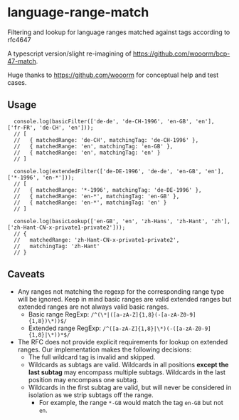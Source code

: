 # language-range-match

Filtering and lookup for language ranges matched against tags according to rfc4647

A typescript version/slight re-imagining of https://github.com/wooorm/bcp-47-match.

Huge thanks to https://github.com/wooorm for conceptual help and test cases.

## Usage

```
  console.log(basicFilter(['de-de', 'de-CH-1996', 'en-GB', 'en'], ['fr-FR', 'de-CH', 'en']));
  // [
  //   { matchedRange: 'de-CH', matchingTag: 'de-CH-1996' },
  //   { matchedRange: 'en', matchingTag: 'en-GB' },
  //   { matchedRange: 'en', matchingTag: 'en' }
  // ]

  console.log(extendedFilter(['de-DE-1996', 'de-de', 'en-GB', 'en'], ['*-1996', 'en-*']));
  // [
  //   { matchedRange: '*-1996', matchingTag: 'de-DE-1996' },
  //   { matchedRange: 'en-*', matchingTag: 'en-GB' },
  //   { matchedRange: 'en-*', matchingTag: 'en' }
  // ]

  console.log(basicLookup(['en-GB', 'en', 'zh-Hans', 'zh-Hant', 'zh'], ['zh-Hant-CN-x-private1-private2']));
  // {
  //   matchedRange: 'zh-Hant-CN-x-private1-private2',
  //   matchingTag: 'zh-Hant'
  // }
```

## Caveats

-   Any ranges not matching the regexp for the corresponding range type will be ignored. Keep in mind basic ranges are
    valid extended ranges but extended ranges are not always valid basic ranges.
    -   Basic range RegExp: `/^(\*|([a-zA-Z]{1,8}(-[a-zA-Z0-9]{1,8})\*))$/`
    -   Extended range RegExp: `/^([a-zA-Z]{1,8}|\*)(-([a-zA-Z0-9]{1,8}|\*))*$/`
-   The RFC does not provide explicit requirements for lookup on extended ranges. Our implementation makes the following
    decisions:
    -   The full wildcard tag is invalid and skipped.
    -   Wildcards as subtags are valid. Wildcards in all positions **except the last subtag** may encompass multiple
        subtags. Wildcards in the last position may encompass one subtag.
    -   Wildcards in the first subtag are valid, but will never be considered in isolation as we strip subtags off the
        range.
        -   For example, the range `*-GB` would match the tag `en-GB` but not `en`.
